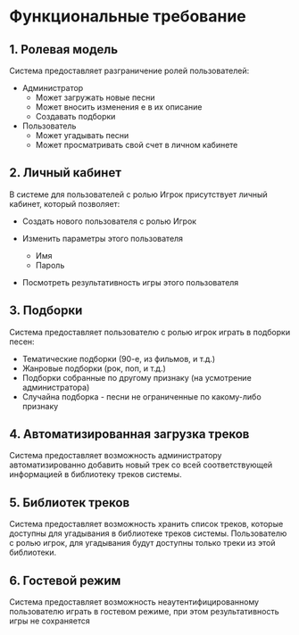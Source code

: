 # Функциональные требование
## 1. Ролевая модель

Система предоставляет разграничение ролей пользователей:
- Администратор
    - Может загружать новые песни
    - Может вносить изменения е в их описание
    - Создавать подборки
- Пользователь
    - Может угадывать песни
    - Может просматривать свой счет в личном кабинете

## 2. Личный кабинет

В системе для пользователей с ролью Игрок присутствует личный кабинет, который позволяет:
- Создать нового пользователя с ролью Игрок

- Изменить параметры этого пользователя
    - Имя
    - Пароль
- Посмотреть результативность игры этого пользователя

## 3. Подборки
Система предоставляет пользователю с ролью игрок играть в подборки песен:
- Тематические подборки (90-е, из фильмов, и т.д.)
- Жанровые подборки (рок, поп, и т.д.)
- Подборки собранные по другому признаку (на усмотрение администратора)
- Случайна подборка - песни не ограниченные по какому-либо признаку

## 4. Автоматизированная загрузка треков
Система предоставляет возможность администратору автоматизированно добавить новый трек со всей соответствующей информацией в библиотеку треков системы.

## 5. Библиотек треков
Система предоставляет возможность хранить список треков, которые доступны для угадывания в библиотеке треков системы. Пользователю с ролью игрок, для угадывания будут доступны только треки из этой библиотеки.

##  6. Гостевой режим
Система предоставляет возможность неаутентифицированному пользователю  играть в  гостевом режиме, при этом результативность игры не сохраняется